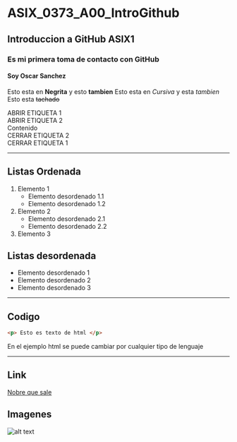 # ASIX_0373_A00_IntroGithub
## Introduccion a GitHub ASIX1  
### Es mi primera toma de contacto con GitHub  
#### Soy Oscar Sanchez
Esto esta en __Negrita__ y esto **tambien**
Esto esta en *Cursiva* y esta _tambien_
Esto esta ~~tachado~~

ABRIR ETIQUETA 1  
    ABRIR ETIQUETA 2  
        Contenido  
    CERRAR ETIQUETA 2  
CERRAR ETIQUETA 1  

-----------------------------------

## Listas Ordenada

1. Elemento 1
    * Elemento desordenado 1.1
    * Elemento desordenado 1.2
2. Elemento 2
    * Elemento desordenado 2.1
    * Elemento desordenado 2.2
3. Elemento 3

## Listas desordenada

* Elemento desordenado 1
* Elemento desordenado 2
* Elemento desordenado 3

-------------------------------------

## Codigo
```html
<p> Esto es texto de html </p>
```
En el ejemplo html se puede cambiar por cualquier tipo de lenguaje

-------------------------------------

## Link

[Nobre que sale](https://github.com/OscraSanchez/ASIX_0373_A00_IntroGithub "Texto opcional al pasar el cursor")

## Imagenes

![alt text](./img2.jpg "Imagen de escalada")